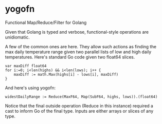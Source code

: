 # yogofn
Functional Map/Reduce/Filter for Golang

Given that Golang is typed and verbose, functional-style operations are unidiomatic.  

A few of the common ones are here.  They allow 
such actions as finding the max daily temperature range given two parallel lists of low and high daily temperatures.
Here's standard Go code given two float64 slices.

```
var maxDiff float64
for i:=0; i<len(highs) && i<len(lows); i++ {
    maxDiff := math.Max(highs[i] - lows[i], maxDiff)
}
```
And here's using yogofn:
```
widestDailyRange := Reduce(MaxF64, Map(SubF64, highs, lows)).(float64)
```

Notice that the final outside operation (Reduce in this instance) required a cast to inform Go of the final type.  Inputs are either arrays or slices of any type.


